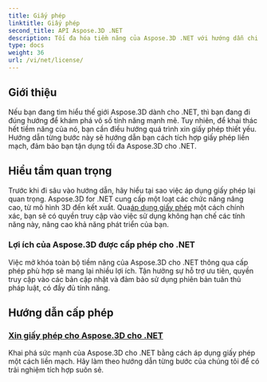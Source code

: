 ```yaml
---
title: Giấy phép
linktitle: Giấy phép
second_title: API Aspose.3D .NET
description: Tối đa hóa tiềm năng của Aspose.3D .NET với hướng dẫn chi tiết của chúng tôi về cách áp dụng giấy phép. Đảm bảo quá trình tích hợp liền mạch và mở khóa các tính năng mạnh mẽ của nó.
type: docs
weight: 36
url: /vi/net/license/
---
```

## Giới thiệu

Nếu bạn đang tìm hiểu thế giới Aspose.3D dành cho .NET, thì bạn đang đi đúng hướng để khám phá vô số tính năng mạnh mẽ. Tuy nhiên, để khai thác hết tiềm năng của nó, bạn cần điều hướng quá trình xin giấy phép thiết yếu. Hướng dẫn từng bước này sẽ hướng dẫn bạn cách tích hợp giấy phép liền mạch, đảm bảo bạn tận dụng tối đa Aspose.3D cho .NET.

## Hiểu tầm quan trọng

 Trước khi đi sâu vào hướng dẫn, hãy hiểu tại sao việc áp dụng giấy phép lại quan trọng. Aspose.3D for .NET cung cấp một loạt các chức năng nâng cao, từ mô hình 3D đến kết xuất. Qua[áp dụng giấy phép](./apply-license/) một cách chính xác, bạn sẽ có quyền truy cập vào việc sử dụng không hạn chế các tính năng này, nâng cao khả năng phát triển của bạn.

### Lợi ích của Aspose.3D được cấp phép cho .NET

Việc mở khóa toàn bộ tiềm năng của Aspose.3D cho .NET thông qua cấp phép phù hợp sẽ mang lại nhiều lợi ích. Tận hưởng sự hỗ trợ ưu tiên, quyền truy cập vào các bản cập nhật và đảm bảo sử dụng phiên bản tuân thủ pháp luật, có đầy đủ tính năng.

## Hướng dẫn cấp phép
### [Xin giấy phép cho Aspose.3D cho .NET](./apply-license/)
Khai phá sức mạnh của Aspose.3D cho .NET bằng cách áp dụng giấy phép một cách liền mạch. Hãy làm theo hướng dẫn từng bước của chúng tôi để có trải nghiệm tích hợp suôn sẻ.